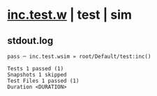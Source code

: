 # [inc.test.w](../../../../../../examples/tests/sdk_tests/counter/inc.test.w) | test | sim

## stdout.log
```log
pass ─ inc.test.wsim » root/Default/test:inc()

Tests 1 passed (1)
Snapshots 1 skipped
Test Files 1 passed (1)
Duration <DURATION>
```

